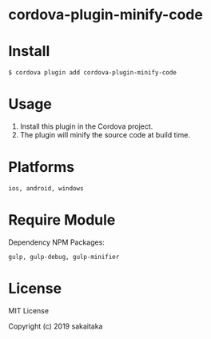 # cordova-plugin-minify-code
  

# Install

```
$ cordova plugin add cordova-plugin-minify-code
```
  
# Usage
  
1. Install this plugin in the Cordova project.  
2. The plugin will minify the source code at build time.  
  
# Platforms

```
ios, android, windows
```

# Require Module
  
Dependency NPM Packages:
  
```
gulp, gulp-debug, gulp-minifier
```
  
# License
  
MIT License

Copyright (c) 2019 sakaitaka
